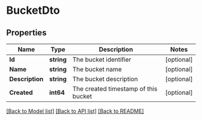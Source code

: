 # BucketDto

## Properties

Name | Type | Description | Notes
------------ | ------------- | ------------- | -------------
**Id** | **string** | The bucket identifier | [optional] 
**Name** | **string** | The bucket name | [optional] 
**Description** | **string** | The bucket description | [optional] 
**Created** | **int64** | The created timestamp of this bucket | [optional] 

[[Back to Model list]](../README.md#documentation-for-models) [[Back to API list]](../README.md#documentation-for-api-endpoints) [[Back to README]](../README.md)


